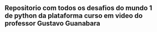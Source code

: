 ## Repositorio com todos os desafios do mundo 1 de python da plataforma curso em video do professor Gustavo Guanabara 
